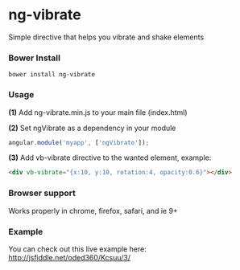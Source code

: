 ng-vibrate
==========

Simple directive that helps you vibrate and shake elements

### Bower Install

```
bower install ng-vibrate
```

### Usage

**(1)** Add ng-vibrate.min.js to your main file (index.html)

**(2)** Set ngVibrate as a dependency in your module

```javascript
angular.module('myapp', ['ngVibrate']);
```

**(3)** Add vb-vibrate directive to the wanted element, example:

```html
<div vb-vibrate="{x:10, y:10, rotation:4, opacity:0.6}"></div>
```

### Browser support

Works properly in chrome, firefox, safari, and ie 9+

### Example

You can check out this live example here: http://jsfiddle.net/oded360/Kcsuu/3/
